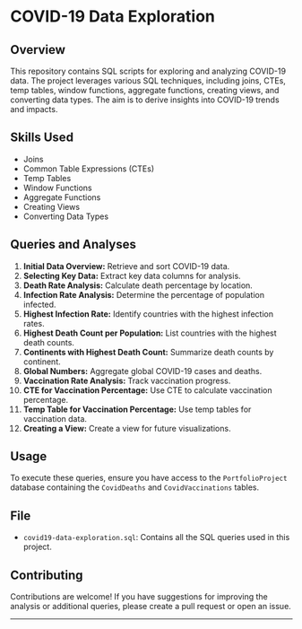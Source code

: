 # COVID-19 Data Exploration

## Overview
This repository contains SQL scripts for exploring and analyzing COVID-19 data. The project leverages various SQL techniques, including joins, CTEs, temp tables, window functions, aggregate functions, creating views, and converting data types. The aim is to derive insights into COVID-19 trends and impacts.

## Skills Used
- Joins
- Common Table Expressions (CTEs)
- Temp Tables
- Window Functions
- Aggregate Functions
- Creating Views
- Converting Data Types

## Queries and Analyses
1. **Initial Data Overview:** Retrieve and sort COVID-19 data.
2. **Selecting Key Data:** Extract key data columns for analysis.
3. **Death Rate Analysis:** Calculate death percentage by location.
4. **Infection Rate Analysis:** Determine the percentage of population infected.
5. **Highest Infection Rate:** Identify countries with the highest infection rates.
6. **Highest Death Count per Population:** List countries with the highest death counts.
7. **Continents with Highest Death Count:** Summarize death counts by continent.
8. **Global Numbers:** Aggregate global COVID-19 cases and deaths.
9. **Vaccination Rate Analysis:** Track vaccination progress.
10. **CTE for Vaccination Percentage:** Use CTE to calculate vaccination percentage.
11. **Temp Table for Vaccination Percentage:** Use temp tables for vaccination data.
12. **Creating a View:** Create a view for future visualizations.

## Usage
To execute these queries, ensure you have access to the `PortfolioProject` database containing the `CovidDeaths` and `CovidVaccinations` tables.

## File
- `covid19-data-exploration.sql`: Contains all the SQL queries used in this project.

## Contributing
Contributions are welcome! If you have suggestions for improving the analysis or additional queries, please create a pull request or open an issue.

---


